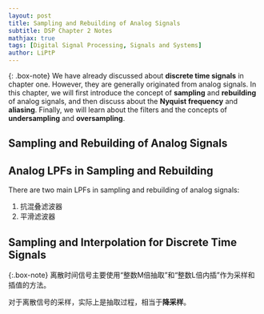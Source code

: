 ```yaml
---
layout: post
title: Sampling and Rebuilding of Analog Signals
subtitle: DSP Chapter 2 Notes
mathjax: true
tags: [Digital Signal Processing, Signals and Systems]
author: LiPtP
---
```


{: .box-note}
We have already discussed about **discrete time signals** in chapter one. However, they are generally originated from analog signals. In this chapter, we will first introduce the concept of **sampling** and **rebuilding** of analog signals, and then discuss about the **Nyquist frequency** and **aliasing**. Finally, we will learn about the filters and the concepts of **undersampling** and **oversampling**.

## Sampling and Rebuilding of Analog Signals


## Analog LPFs in Sampling and Rebuilding
There are two main LPFs in sampling and rebuilding of analog signals:
1. 抗混叠滤波器
2. 平滑滤波器

## Sampling and Interpolation for Discrete Time Signals 
{:.box-note}
离散时间信号主要使用“整数M倍抽取”和“整数L倍内插”作为采样和插值的方法。

对于离散信号的采样，实际上是抽取过程，相当于**降采样**。